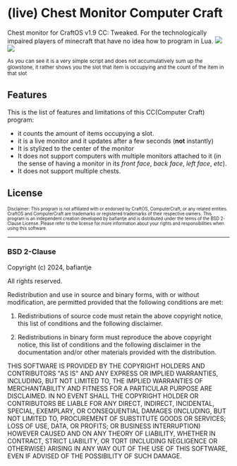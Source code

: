 # (live) Chest Monitor Computer Craft
Chest monitor for CraftOS v1.9 CC: Tweaked. 
For the technologically impaired players of minecraft that have no idea how to program in Lua.
<image src="screenshots/javaw_KSbtaDKutO.webp" />
<image src="screenshots/javaw_2zIJ6DWcjH.webp" />

<small>As you can see it is a very simple script and does not accumulatively sum up the glowstone, it rather shows you the slot that item is occupying and the count of the item in that slot</small>

## Features
This is the list of features and limitations of this CC(Computer Craft) program:

* it counts the amount of items occupying a slot.
* it is a live monitor and it updates after a few seconds (**not** instantly)
* It is stylized to the center of the monitor
* It does not support computers with multiple monitors attached to it (in the sense of having a monitor in its *front face*, *back face*, *left face*, *etc*).
* It does not support multiple chests.

## License

<small><small>Disclaimer: This program is not affiliated with or endorsed by CraftOS, ComputerCraft, or any related entities. CraftOS and ComputerCraft are trademarks or registered trademarks of their respective owners. This program is an independent creation developed by bafiantje and is distributed under the terms of the BSD 2-Clause License. Please refer to the license for more information about your rights and responsibilities when using this software.</small></small>

<hr>

### BSD 2-Clause
Copyright (c) 2024, bafiantje

All rights reserved.

Redistribution and use in source and binary forms, with or without modification, are permitted provided that the following conditions are met:

1. Redistributions of source code must retain the above copyright notice, this list of conditions and the following disclaimer.

2. Redistributions in binary form must reproduce the above copyright notice, this list of conditions and the following disclaimer in the documentation and/or other materials provided with the distribution.

THIS SOFTWARE IS PROVIDED BY THE COPYRIGHT HOLDERS AND CONTRIBUTORS "AS IS" AND ANY EXPRESS OR IMPLIED WARRANTIES, INCLUDING, BUT NOT LIMITED TO, THE IMPLIED WARRANTIES OF MERCHANTABILITY AND FITNESS FOR A PARTICULAR PURPOSE ARE DISCLAIMED. IN NO EVENT SHALL THE COPYRIGHT HOLDER OR CONTRIBUTORS BE LIABLE FOR ANY DIRECT, INDIRECT, INCIDENTAL, SPECIAL, EXEMPLARY, OR CONSEQUENTIAL DAMAGES (INCLUDING, BUT NOT LIMITED TO, PROCUREMENT OF SUBSTITUTE GOODS OR SERVICES; LOSS OF USE, DATA, OR PROFITS; OR BUSINESS INTERRUPTION) HOWEVER CAUSED AND ON ANY THEORY OF LIABILITY, WHETHER IN CONTRACT, STRICT LIABILITY, OR TORT (INCLUDING NEGLIGENCE OR OTHERWISE) ARISING IN ANY WAY OUT OF THE USE OF THIS SOFTWARE, EVEN IF ADVISED OF THE POSSIBILITY OF SUCH DAMAGE.